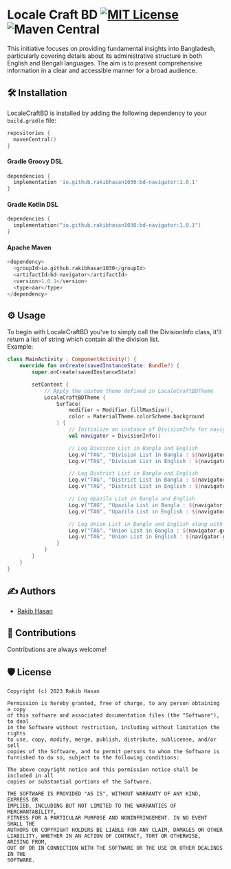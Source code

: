 # Locale Craft BD [![MIT License](https://img.shields.io/badge/License-MIT-green.svg)](https://github.com/rakibhasan1030/LocaleCraftBD/blob/master/LICENSE) ![Maven Central](https://img.shields.io/maven-central/v/io.github.rakibhasan1030/bd-navigator)

This initiative focuses on providing fundamental insights into Bangladesh, particularly covering details about its administrative structure in both English and Bengali languages. The aim is to present comprehensive information in a clear and accessible manner for a broad audience.


## 🛠️ Installation

LocaleCraftBD is installed by adding the following dependency to your `build.gradle` file:
```kotlin
repositories {
  mavenCentral()
}
```

#### Gradle Groovy DSL
```groovy
dependencies {
  implementation 'io.github.rakibhasan1030:bd-navigator:1.0.1'
}
```

#### Gradle Kotlin DSL
```kotlin
dependencies {
  implementation("io.github.rakibhasan1030:bd-navigator:1.0.1")
}
```

#### Apache Maven
```kotlin
<dependency>
  <groupId>io.github.rakibhasan1030</groupId>
  <artifactId>bd-navigator</artifactId>
  <version>1.0.1</version>
  <type>aar</type>
</dependency>
```


## ⚙️ Usage 
To begin with LocaleCraftBD you've to simply call the DivisionInfo class, it'll return a list of string which contain all the division list.
<br>Example:
```kotlin
class MainActivity : ComponentActivity() {
    override fun onCreate(savedInstanceState: Bundle?) {
        super.onCreate(savedInstanceState)

        setContent {
            // Apply the custom theme defined in LocaleCraftBDTheme
            LocaleCraftBDTheme {
                Surface(
                    modifier = Modifier.fillMaxSize(),
                    color = MaterialTheme.colorScheme.background
                ) {
                    // Initialize an instance of DivisionInfo for navigating through divisions
                    val navigator = DivisionInfo()

                    // Log Division List in Bangla and English
                    Log.v("TAG", "Division List in Bangla : ${navigator.getDivisionsBn()}")
                    Log.v("TAG", "Division List in English : ${navigator.getDivisionsEn()}")

                    // Log District List in Bangla and English
                    Log.v("TAG", "District List in Bangla : ${navigator.getDistrictsBn()}")
                    Log.v("TAG", "District List in English : ${navigator.getDistrictsEn()}")

                    // Log Upazila List in Bangla and English
                    Log.v("TAG", "Upazila List in Bangla : ${navigator.getUpazilasBn()}")
                    Log.v("TAG", "Upazila List in English : ${navigator.getUpazilasEn()}")

                    // Log Union List in Bangla and English along with the count
                    Log.v("TAG", "Union List in Bangla : ${navigator.getUnionsBn().size}")
                    Log.v("TAG", "Union List in English : ${navigator.getUnionsEn()}")
                }
            }
        }
    }
}
```


## ✍️ Authors
- [Rakib Hasan](https://www.github.com/rakibhasan1030)


## 🌱 Contributions
Contributions are always welcome!


## 🛡️ License
    Copyright (c) 2023 Rakib Hasan

    Permission is hereby granted, free of charge, to any person obtaining a copy
    of this software and associated documentation files (the "Software"), to deal
    in the Software without restriction, including without limitation the rights
    to use, copy, modify, merge, publish, distribute, sublicense, and/or sell
    copies of the Software, and to permit persons to whom the Software is
    furnished to do so, subject to the following conditions:

    The above copyright notice and this permission notice shall be included in all
    copies or substantial portions of the Software.

    THE SOFTWARE IS PROVIDED "AS IS", WITHOUT WARRANTY OF ANY KIND, EXPRESS OR
    IMPLIED, INCLUDING BUT NOT LIMITED TO THE WARRANTIES OF MERCHANTABILITY,
    FITNESS FOR A PARTICULAR PURPOSE AND NONINFRINGEMENT. IN NO EVENT SHALL THE
    AUTHORS OR COPYRIGHT HOLDERS BE LIABLE FOR ANY CLAIM, DAMAGES OR OTHER
    LIABILITY, WHETHER IN AN ACTION OF CONTRACT, TORT OR OTHERWISE, ARISING FROM,
    OUT OF OR IN CONNECTION WITH THE SOFTWARE OR THE USE OR OTHER DEALINGS IN THE
    SOFTWARE.
